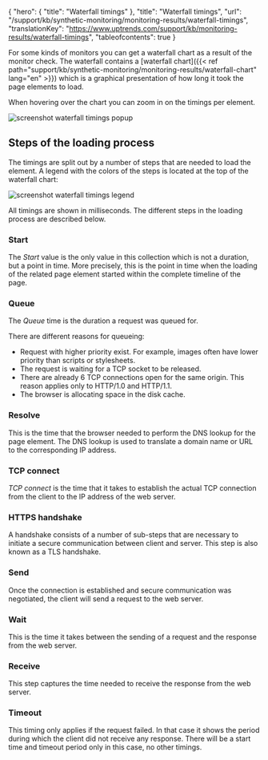 {
  "hero": {
    "title": "Waterfall timings"
  },
  "title": "Waterfall timings",
  "url": "/support/kb/synthetic-monitoring/monitoring-results/waterfall-timings",
  "translationKey": "https://www.uptrends.com/support/kb/monitoring-results/waterfall-timings",
  "tableofcontents": true
}

For some kinds of monitors you can get a waterfall chart as a result of the monitor check. The waterfall contains a [waterfall chart]({{< ref path="support/kb/synthetic-monitoring/monitoring-results/waterfall-chart" lang="en" >}}) which is a graphical presentation of how long it took the page elements to load. 


When hovering over the chart you can zoom in on the timings per element. 

![screenshot waterfall timings popup](/img/content/scr_waterfall_chart-popup-detail.min.png)

## Steps of the loading process

The timings are split out by a number of steps that are needed to load the element. A legend with the colors of the steps is located at the top of the waterfall chart: 

![screenshot waterfall timings legend](/img/content/scr_waterfall_chart-timings-legend.min.png)

All timings are shown in milliseconds. The different steps in the loading process are described below.

### Start

The *Start* value is the only value in this collection which is not a duration, but a point in time. More precisely, this is the point in time when the loading of the related page element started within the complete timeline of the page.

### Queue

The *Queue* time is the duration a request was queued for.

There are different reasons for queueing:

- Request with higher priority exist. For example, images often have lower priority than scripts or stylesheets.
- The request is waiting for a TCP socket to be released.
- There are already 6 TCP connections open for the same origin. This reason applies only to HTTP/1.0 and HTTP/1.1. 
- The browser is allocating space in the disk cache.

### Resolve

This is the time that the browser needed to perform the DNS lookup for the page element. The DNS lookup is used to translate a domain name or URL to the corresponding IP address.

### TCP connect

*TCP connect* is the time that it takes to establish the actual TCP connection from the client to the IP address of the web server.

### HTTPS handshake

A handshake consists of a number of sub-steps that are necessary to initiate a secure communication between client and server. This step is also known as a TLS handshake. 

### Send

Once the connection is established and secure communication was negotiated, the client will send a request to the web server. 

### Wait

This is the time it takes between the sending of a request and the response from the web server.

### Receive

This step captures the time needed to receive the response from the web server.

### Timeout

This timing only applies if the request failed. In that case it shows the period during which the client did not receive any response. There will be a start time and timeout period only in this case, no other timings.
